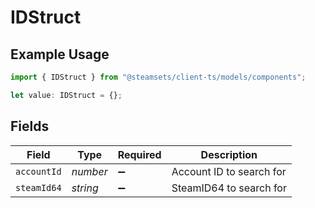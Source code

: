 # IDStruct

## Example Usage

```typescript
import { IDStruct } from "@steamsets/client-ts/models/components";

let value: IDStruct = {};
```

## Fields

| Field                    | Type                     | Required                 | Description              |
| ------------------------ | ------------------------ | ------------------------ | ------------------------ |
| `accountId`              | *number*                 | :heavy_minus_sign:       | Account ID to search for |
| `steamId64`              | *string*                 | :heavy_minus_sign:       | SteamID64 to search for  |
